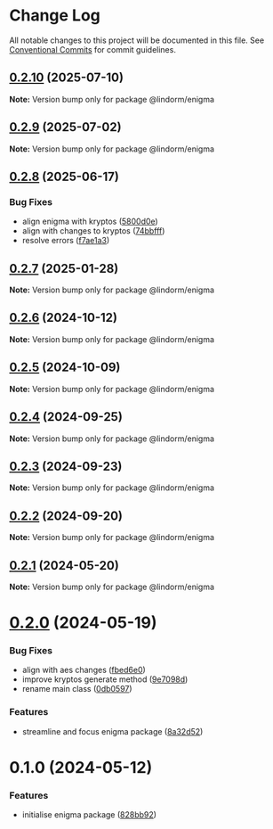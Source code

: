 # Change Log

All notable changes to this project will be documented in this file.
See [Conventional Commits](https://conventionalcommits.org) for commit guidelines.

## [0.2.10](https://github.com/lindorm-io/monorepo/compare/@lindorm/enigma@0.2.9...@lindorm/enigma@0.2.10) (2025-07-10)

**Note:** Version bump only for package @lindorm/enigma

## [0.2.9](https://github.com/lindorm-io/monorepo/compare/@lindorm/enigma@0.2.8...@lindorm/enigma@0.2.9) (2025-07-02)

**Note:** Version bump only for package @lindorm/enigma

## [0.2.8](https://github.com/lindorm-io/monorepo/compare/@lindorm/enigma@0.2.7...@lindorm/enigma@0.2.8) (2025-06-17)

### Bug Fixes

- align enigma with kryptos ([5800d0e](https://github.com/lindorm-io/monorepo/commit/5800d0e9c3ed9e5f22a9dae705bc304d43306caa))
- align with changes to kryptos ([74bbfff](https://github.com/lindorm-io/monorepo/commit/74bbfff6fb50504dc70327f7de3fd6d4b45cb65a))
- resolve errors ([f7ae1a3](https://github.com/lindorm-io/monorepo/commit/f7ae1a3bbbc9e70c4e2244b0f2f3575a5912b6cb))

## [0.2.7](https://github.com/lindorm-io/monorepo/compare/@lindorm/enigma@0.2.6...@lindorm/enigma@0.2.7) (2025-01-28)

**Note:** Version bump only for package @lindorm/enigma

## [0.2.6](https://github.com/lindorm-io/monorepo/compare/@lindorm/enigma@0.2.5...@lindorm/enigma@0.2.6) (2024-10-12)

**Note:** Version bump only for package @lindorm/enigma

## [0.2.5](https://github.com/lindorm-io/monorepo/compare/@lindorm/enigma@0.2.4...@lindorm/enigma@0.2.5) (2024-10-09)

**Note:** Version bump only for package @lindorm/enigma

## [0.2.4](https://github.com/lindorm-io/monorepo/compare/@lindorm/enigma@0.2.3...@lindorm/enigma@0.2.4) (2024-09-25)

**Note:** Version bump only for package @lindorm/enigma

## [0.2.3](https://github.com/lindorm-io/monorepo/compare/@lindorm/enigma@0.2.2...@lindorm/enigma@0.2.3) (2024-09-23)

**Note:** Version bump only for package @lindorm/enigma

## [0.2.2](https://github.com/lindorm-io/monorepo/compare/@lindorm/enigma@0.2.1...@lindorm/enigma@0.2.2) (2024-09-20)

**Note:** Version bump only for package @lindorm/enigma

## [0.2.1](https://github.com/lindorm-io/monorepo/compare/@lindorm/enigma@0.2.0...@lindorm/enigma@0.2.1) (2024-05-20)

**Note:** Version bump only for package @lindorm/enigma

# [0.2.0](https://github.com/lindorm-io/monorepo/compare/@lindorm/enigma@0.1.0...@lindorm/enigma@0.2.0) (2024-05-19)

### Bug Fixes

- align with aes changes ([fbed6e0](https://github.com/lindorm-io/monorepo/commit/fbed6e05e334ada373a443c2b9c09224771d86bf))
- improve kryptos generate method ([9e7098d](https://github.com/lindorm-io/monorepo/commit/9e7098d4b219b11140e28e554ffd573204772249))
- rename main class ([0db0597](https://github.com/lindorm-io/monorepo/commit/0db0597e9b822b350f8b8c4d8295d85d60ff0fa1))

### Features

- streamline and focus enigma package ([8a32d52](https://github.com/lindorm-io/monorepo/commit/8a32d5293f03497f0e53e731195721e85364580d))

# 0.1.0 (2024-05-12)

### Features

- initialise enigma package ([828bb92](https://github.com/lindorm-io/monorepo/commit/828bb9280cd4737509a08632d5e332f05d8d6e9b))
